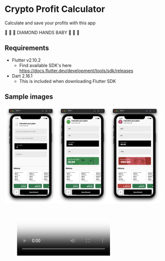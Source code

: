 # Crypto Profit Calculator

Calculate and save your profits with this app 

💎 💎 💎 DIAMOND HANDS BABY 💎 💎 💎

## Requirements
* Flutter v2.10.2
  * Find available SDK's here https://docs.flutter.dev/development/tools/sdk/releases
* Dart 2.16.1
  * This is included when downloading Flutter SDK

## Sample images
![Sample Image](./samples/samples.png)

<!-- ## Sample Video -->
<figure class="video_container">
  <video controls="true" allowfullscreen="true" poster="https://github.com/jose-bamboo/crypto_profit_calculator_flutter/blob/main/samples/sample_video.mp4">
    <source src="https://github.com/jose-bamboo/crypto_profit_calculator_flutter/blob/main/samples/sample_video.mp4" type="video/mp4">
  </video>
</figure>